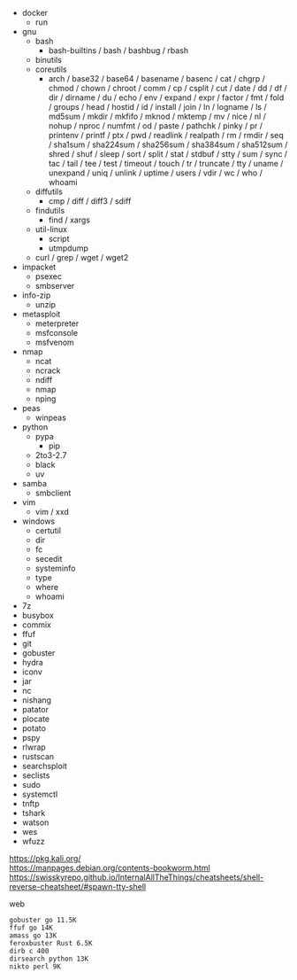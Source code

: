 - docker
  - run
- gnu
  - bash
    - bash-builtins / bash / bashbug / rbash
  - binutils
  - coreutils
    - arch / base32 / base64 / basename / basenc / cat / chgrp / chmod / chown / chroot / comm / cp / csplit / cut / date / dd / df / dir / dirname / du / echo / env / expand / expr / factor / fmt / fold / groups / head / hostid / id / install / join / ln / logname / ls / md5sum / mkdir / mkfifo / mknod / mktemp / mv / nice / nl / nohup / nproc / numfmt / od / paste / pathchk / pinky / pr / printenv / printf / ptx / pwd / readlink / realpath / rm / rmdir / seq / sha1sum / sha224sum / sha256sum / sha384sum / sha512sum / shred / shuf / sleep / sort / split / stat / stdbuf / stty / sum / sync / tac / tail / tee / test / timeout / touch / tr / truncate /  tty / uname / unexpand / uniq / unlink / uptime / users / vdir / wc / who / whoami
  - diffutils
    - cmp / diff / diff3 / sdiff
  - findutils
    - find / xargs
  - util-linux
    - script
    - utmpdump
  - curl / grep / wget / wget2
- impacket
  - psexec
  - smbserver
- info-zip
  - unzip
- metasploit
  - meterpreter
  - msfconsole
  - msfvenom
- nmap
  - ncat
  - ncrack
  - ndiff
  - nmap
  - nping
- peas
  - winpeas
- python
  - pypa
    - pip
  - 2to3-2.7
  - black
  - uv
- samba
  - smbclient
- vim
  - vim / xxd
- windows
  - certutil
  - dir
  - fc
  - secedit
  - systeminfo
  - type
  - where
  - whoami
- 7z
- busybox
- commix
- ffuf
- git
- gobuster
- hydra
- iconv
- jar
- nc
- nishang
- patator
- plocate
- potato
- pspy
- rlwrap
- rustscan
- searchsploit
- seclists
- sudo
- systemctl
- tnftp
- tshark
- watson
- wes
- wfuzz

https://pkg.kali.org/  
https://manpages.debian.org/contents-bookworm.html  
https://swisskyrepo.github.io/InternalAllTheThings/cheatsheets/shell-reverse-cheatsheet/#spawn-tty-shell

web
```
gobuster go 11.5K
ffuf go 14K
amass go 13K
feroxbuster Rust 6.5K
dirb c 400
dirsearch python 13K
nikto perl 9K
```
